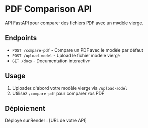 # PDF Comparison API

API FastAPI pour comparer des fichiers PDF avec un modèle vierge.

## Endpoints

- `POST /compare-pdf` - Compare un PDF avec le modèle par défaut
- `POST /upload-model` - Upload le fichier modèle vierge
- `GET /docs` - Documentation interactive

## Usage

1. Uploadez d'abord votre modèle vierge via `/upload-model`
2. Utilisez `/compare-pdf` pour comparer vos PDF

## Déploiement

Déployé sur Render : [URL de votre API]
